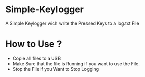 # Simple-Keylogger
A Simple Keylogger wich write the Pressed Keys to a log.txt File

# How to Use ?
- Copie all files to a USB 
- Make Sure that the file is Running if you want to use the File. 
- Stop the File if you Want to Stop Logging
